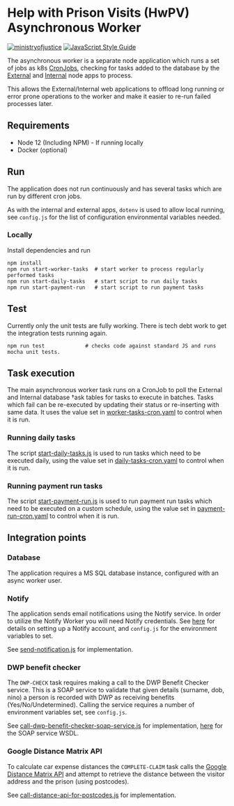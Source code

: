 # Help with Prison Visits (HwPV) Asynchronous Worker

[![ministryofjustice](https://circleci.com/gh/ministryofjustice/help-with-prison-visits-asynchronous-worker.svg?style=svg)](https://circleci.com/gh/ministryofjustice/help-with-prison-visits-asynchronous-worker) [![JavaScript Style Guide](https://img.shields.io/badge/code%20style-standard-brightgreen.svg)](http://standardjs.com/)

The asynchronous worker is a separate node application which runs a set of jobs as k8s [CronJobs](https://kubernetes.io/docs/concepts/workloads/controllers/cron-jobs/), checking for tasks added to the database by the [External](https://github.com/ministryofjustice/help-with-prison-visits-external) and [Internal](https://github.com/ministryofjustice/help-with-prison-visits-external) node apps to process.

This allows the External/Internal web applications to offload long running or error prone operations to the worker and make it easier to re-run failed processes later.

## Requirements

* Node 12 (Including NPM) - If running locally
* Docker (optional)

## Run

The application does not run continuously and has several tasks which are run by different cron jobs.


As with the internal and external apps, `dotenv` is used to allow local running, see `config.js` for the list of configuration environmental variables needed.

### Locally
Install dependencies and run

```
npm install
npm run start-worker-tasks  # start worker to process regularly performed tasks
npm run start-daily-tasks   # start script to run daily tasks
npm run start-payment-run   # start script to run payment tasks
```

## Test

Currently only the unit tests are fully working. There is tech debt work to get the integration tests running again.

```
npm run test             # checks code against standard JS and runs mocha unit tests.
```

## Task execution

The main asynchronous worker task runs on a CronJob to poll the External and Internal database †ask tables for tasks to execute in batches. Tasks which fail can be re-executed by updating their status or re-inserting with same data. It uses the value set in [worker-tasks-cron.yaml](https://github.com/ministryofjustice/help-with-prison-visits-asynchronous-worker/blob/main/helm_deploy/help-with-prison-visits-asynchronous-worker/templates/worker-tasks-cron.yaml) to control when it is run.

### Running daily tasks

The script [start-daily-tasks.js](https://github.com/ministryofjustice/help-with-prison-visits-asynchronous-worker/blob/main/start-daily-tasks.js) is used to run tasks which need to be executed daily, using the value set in [daily-tasks-cron.yaml](https://github.com/ministryofjustice/help-with-prison-visits-asynchronous-worker/blob/main/helm_deploy/help-with-prison-visits-asynchronous-worker/templates/daily-tasks-cron.yaml) to control when it is run.

### Running payment run tasks

The script [start-payment-run.js](https://github.com/ministryofjustice/help-with-prison-visits-asynchronous-worker/blob/main/start-payment-run.js) is used to run payment run tasks which need to be executed on a custom schedule, using the value set in [payment-run-cron.yaml](https://github.com/ministryofjustice/help-with-prison-visits-asynchronous-worker/blob/main/helm_deploy/help-with-prison-visits-asynchronous-worker/templates/payment-run-cron.yaml) to control when it is run.

## Integration points

### Database

The application requires a MS SQL database instance, configured with an async worker user.

### Notify

The application sends email notifications using the Notify service. In order to utilize the Notify Worker you will need Notify credentials. See [here](https://www.gov.uk/government/publications/govuk-notify/govuk-notify) for details on setting up a Notify account, and `config.js` for the environment variables to set.

See [send-notification.js](https://github.com/ministryofjustice/help-with-prison-visits-asynchronous-worker/blob/main/app/services/notify/send-notification.js) for implementation.

### DWP benefit checker

The `DWP-CHECK` task requires making a call to the DWP Benefit Checker service. This is a SOAP service to validate that given details (surname, dob, nino) a person is recorded with DWP as receiving benefits (Yes/No/Undetermined). Calling the service requires a number of environment variables set, see `config.js`.

See [call-dwp-benefit-checker-soap-service.js](https://github.com/ministryofjustice/help-with-prison-visits-asynchronous-worker/blob/main/app/services/benefit-checker/call-dwp-benefit-checker-soap-service.js) for implementation, [here](https://github.com/ministryofjustice/help-with-prison-visits-asynchronous-worker/blob/main/app/services/benefit-checker/BenefitChecker.wsdl) for the SOAP service WSDL.

### Google Distance Matrix API

To calculate car expense distances the `COMPLETE-CLAIM` task calls the [Google Distance Matrix API](https://developers.google.com/maps/documentation/distance-matrix/) and attempt to retrieve the distance between the visitor address and the prison (using postcodes).

See [call-distance-api-for-postcodes.js](https://github.com/ministryofjustice/help-with-prison-visits-asynchronous-worker/blob/main/app/services/distance-checker/call-distance-api-for-postcodes.js) for implementation.

